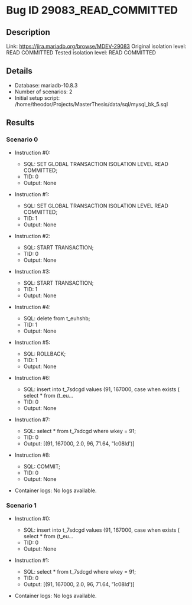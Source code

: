 # Bug ID 29083_READ_COMMITTED

## Description

Link:                     https://jira.mariadb.org/browse/MDEV-29083
Original isolation level: READ COMMITTED
Tested isolation level:   READ COMMITTED


## Details
 * Database: mariadb-10.8.3
 * Number of scenarios: 2
 * Initial setup script: /home/theodor/Projects/MasterThesis/data/sql/mysql_bk_5.sql

## Results
### Scenario 0
 * Instruction #0:
     - SQL:  SET GLOBAL TRANSACTION ISOLATION LEVEL READ COMMITTED;
     - TID: 0
     - Output: None
 * Instruction #1:
     - SQL:  SET GLOBAL TRANSACTION ISOLATION LEVEL READ COMMITTED;
     - TID: 1
     - Output: None
 * Instruction #2:
     - SQL:  START TRANSACTION;
     - TID: 0
     - Output: None
 * Instruction #3:
     - SQL:  START TRANSACTION;
     - TID: 1
     - Output: None
 * Instruction #4:
     - SQL:  delete from t_euhshb;
     - TID: 1
     - Output: None
 * Instruction #5:
     - SQL:  ROLLBACK;
     - TID: 1
     - Output: None
 * Instruction #6:
     - SQL:  insert into t_7sdcgd values (91, 167000, case when exists ( select * from (t_eu...
     - TID: 0
     - Output: None
 * Instruction #7:
     - SQL:  select * from t_7sdcgd where wkey = 91;
     - TID: 0
     - Output: [(91, 167000, 2.0, 96, 71.64, '1c08ld')]
 * Instruction #8:
     - SQL:  COMMIT;
     - TID: 0
     - Output: None

 * Container logs:
   No logs available.

### Scenario 1
 * Instruction #0:
     - SQL:  insert into t_7sdcgd values (91, 167000, case when exists ( select * from (t_eu...
     - TID: 0
     - Output: None
 * Instruction #1:
     - SQL:  select * from t_7sdcgd where wkey = 91;
     - TID: 0
     - Output: [(91, 167000, 2.0, 96, 71.64, '1c08ld')]

 * Container logs:
   No logs available.

